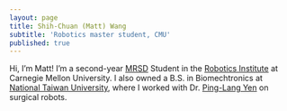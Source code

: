 ```yaml
---
layout: page
title: Shih-Chuan (Matt) Wang
subtitle: 'Robotics master student, CMU'
published: true
---
```


Hi, I’m Matt! I’m a second-year [MRSD](https://mrsd.ri.cmu.edu/) Student in the [Robotics Institute](https://www.ri.cmu.edu/) at Carnegie Mellon University. I also owned a B.S. in Biomechtronics at [National Taiwan University](https://www.ntu.edu.tw/english/), where I worked with Dr. [Ping-Lang Yen](http://140.112.183.102/RMML/profe.html) on surgical robots. 
